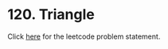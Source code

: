 # 120. Triangle

Click [here](https://leetcode.com/problems/triangle/) for the leetcode problem statement.
